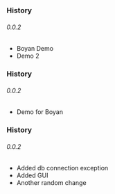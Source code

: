 ### History
###### 0.0.2

* Boyan Demo
* Demo 2
### History
###### 0.0.2

* Demo for Boyan
### History
###### 0.0.2

* Added db connection exception
* Added GUI
* Another random change
